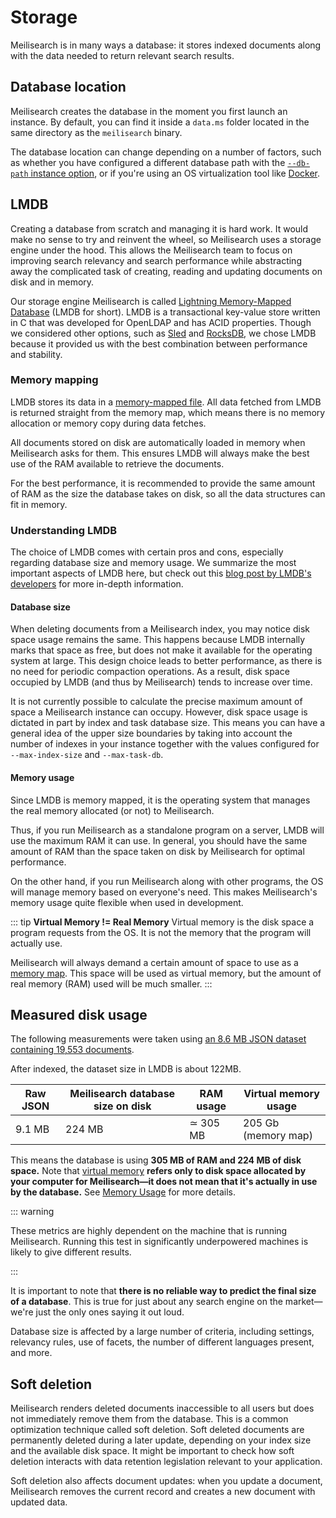 # Storage

Meilisearch is in many ways a database: it stores indexed documents along with the data needed to return relevant search results.

## Database location

Meilisearch creates the database in the moment you first launch an instance. By default, you can find it inside a `data.ms` folder located in the same directory as the `meilisearch` binary.

The database location can change depending on a number of factors, such as whether you have configured a different database path with the [`--db-path` instance option](/learn/configuration/instance_options.md#database-path), or if you're using an OS virtualization tool like [Docker](https://docker.com).

## LMDB

Creating a database from scratch and managing it is hard work. It would make no sense to try and reinvent the wheel, so Meilisearch uses a storage engine under the hood. This allows the Meilisearch team to focus on improving search relevancy and search performance while abstracting away the complicated task of creating, reading and updating documents on disk and in memory.

Our storage engine Meilisearch is called [Lightning Memory-Mapped Database](http://www.lmdb.tech/doc/) (LMDB for short). LMDB is a transactional key-value store written in C that was developed for OpenLDAP and has ACID properties. Though we considered other options, such as [Sled](https://github.com/spacejam/sled) and [RocksDB](https://rocksdb.org/), we chose LMDB because it provided us with the best combination between performance and stability.

### Memory mapping

LMDB stores its data in a [memory-mapped file](https://en.wikipedia.org/wiki/Memory-mapped_file). All data fetched from LMDB is returned straight from the memory map, which means there is no memory allocation or memory copy during data fetches.

All documents stored on disk are automatically loaded in memory when Meilisearch asks for them. This ensures LMDB will always make the best use of the RAM available to retrieve the documents.

For the best performance, it is recommended to provide the same amount of RAM as the size the database takes on disk, so all the data structures can fit in memory.

### Understanding LMDB

The choice of LMDB comes with certain pros and cons, especially regarding database size and memory usage. We summarize the most important aspects of LMDB here, but check out this [blog post by LMDB's developers](https://www.symas.com/post/understanding-lmdb-database-file-sizes-and-memory-utilization) for more in-depth information.

#### Database size

When deleting documents from a Meilisearch index, you may notice disk space usage remains the same. This happens because LMDB internally marks that space as free, but does not make it available for the operating system at large. This design choice leads to better performance, as there is no need for periodic compaction operations. As a result, disk space occupied by LMDB (and thus by Meilisearch) tends to increase over time.

It is not currently possible to calculate the precise maximum amount of space a Meilisearch instance can occupy. However, disk space usage is dictated in part by index and task database size. This means you can have a general idea of the upper size boundaries by taking into account the number of indexes in your instance together with the values configured for `--max-index-size` and `--max-task-db`.

#### Memory usage

Since LMDB is memory mapped, it is the operating system that manages the real memory allocated (or not) to Meilisearch.

Thus, if you run Meilisearch as a standalone program on a server, LMDB will use the maximum RAM it can use. In general, you should have the same amount of RAM than the space taken on disk by Meilisearch for optimal performance.

On the other hand, if you run Meilisearch along with other programs, the OS will manage memory based on everyone's need. This makes Meilisearch's memory usage quite flexible when used in development.

::: tip
**Virtual Memory != Real Memory**
Virtual memory is the disk space a program requests from the OS. It is not the memory that the program will actually use.

Meilisearch will always demand a certain amount of space to use as a [memory map](#memory-mapping). This space will be used as virtual memory, but the amount of real memory (RAM) used will be much smaller.
:::

## Measured disk usage

The following measurements were taken using <a id="downloadMovie" href="/movies.json" download="movies.json">an 8.6 MB JSON dataset containing 19,553 documents</a>.

After indexed, the dataset size in LMDB is about 122MB.

| Raw JSON | Meilisearch database size on disk | RAM usage | Virtual memory usage |
| -------- | --------------------------------- | -------------------- | ------------------- |
| 9.1 MB   | 224 MB                            | ≃ 305 MB             | 205 Gb (memory map) |

This means the database is using **305 MB of RAM and 224 MB of disk space.** Note that [virtual memory](https://www.enterprisestorageforum.com/hardware/virtual-memory/) **refers only to disk space allocated by your computer for Meilisearch—it does not mean that it's actually in use by the database.** See [Memory Usage](#memory-usage) for more details.

::: warning

These metrics are highly dependent on the machine that is running Meilisearch. Running this test in significantly underpowered machines is likely to give different results.

:::

It is important to note that **there is no reliable way to predict the final size of a database**. This is true for just about any search engine on the market—we're just the only ones saying it out loud.

Database size is affected by a large number of criteria, including settings, relevancy rules, use of facets, the number of different languages present, and more.

## Soft deletion

Meilisearch renders deleted documents inaccessible to all users but does not immediately remove them from the database. This is a common optimization technique called soft deletion. Soft deleted documents are permanently deleted during a later update, depending on your index size and the available disk space. It might be important to check how soft deletion interacts with data retention legislation relevant to your application.

Soft deletion also affects document updates: when you update a document, Meilisearch removes the current record and creates a new document with updated data.
